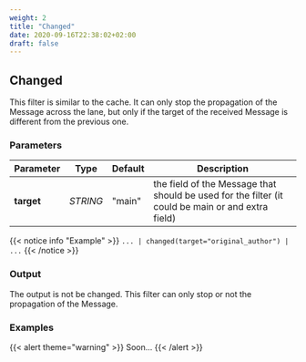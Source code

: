 ```yaml
---
weight: 2
title: "Changed"
date: 2020-09-16T22:38:02+02:00
draft: false
---
```


## Changed

This filter is similar to the cache. It can only stop the propagation of the Message across the lane, but only if the target of the received Message is different from the previous one.  

### Parameters

 | Parameter | Type | Default | Description 
 | --- | --- | --- | --- |
 | **target** | _STRING_ | "main" | the field of the Message that should be used for the filter (it could be main or and extra field) |
 
{{< notice info "Example" >}} 
`... | changed(target="original_author") | ...`
{{< /notice >}}

### Output

The output is not be changed. This filter can only stop or not the propagation of the Message.

### Examples

{{< alert theme="warning" >}}
Soon...
{{< /alert >}} 